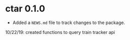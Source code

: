 # ctar 0.1.0

* Added a `NEWS.md` file to track changes to the package.

10/22/19: created functions to query train tracker api
